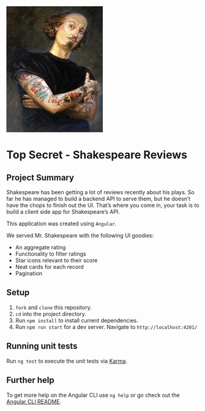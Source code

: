 <img src="./src/assets/og-shakespeare.png" width="50%">

# Top Secret - Shakespeare Reviews

## Project Summary

Shakespeare has been getting a lot of reviews recently about his plays. So far he has managed to build a backend API to serve them, but he doesn’t have the chops to finish out the UI. That’s where you come in, your task is to build a client side app for Shakespeare’s API.

This application was created using `Angular`.

We served Mr. Shakespeare with the following UI goodies:
- An aggregate rating
- Functionality to filter ratings
- Star icons relevant to their score
- Neat cards for each record
- Pagination
## Setup

1. `fork` and `clone` this repository.
2. `cd` into the project directory.
3. Run `npm install` to install current dependencies.
4. Run `npm run start` for a dev server. Navigate to `http://localhost:4201/`
## Running unit tests

Run `ng test` to execute the unit tests via [Karma](https://karma-runner.github.io).
## Further help

To get more help on the Angular CLI use `ng help` or go check out the [Angular CLI README](https://github.com/angular/angular-cli/blob/master/README.md).
